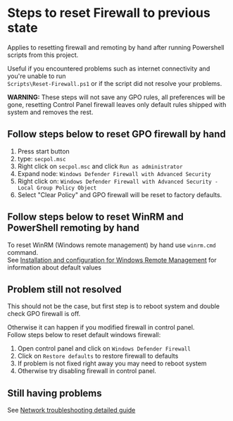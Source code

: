 
# Steps to reset Firewall to previous state

Applies to resetting firewall and remoting by hand after running Powershell scripts from this project.

Useful if you encountered problems such as internet connectivity and you're unable to run\
`Scripts\Reset-Firewall.ps1` or if the script did not resolve your problems.

**WARNING:** These steps will not save any GPO rules, all preferences will be gone, resetting
Control Panel firewall leaves only default rules shipped with system and removes the rest.

## Follow steps below to reset GPO firewall by hand

1. Press start button
2. type: `secpol.msc`
3. Right click on `secpol.msc` and click `Run as administrator`
4. Expand node: `Windows Defender Firewall with Advanced Security`
5. Right click on: `Windows Defender Firewall with Advanced Security - Local Group Policy Object`
6. Select "Clear Policy" and GPO firewall will be reset to factory defaults.

## Follow steps below to reset WinRM and PowerShell remoting by hand

To reset WinRM (Windows remote management) by hand use `winrm.cmd` command.\
See [Installation and configuration for Windows Remote Management][configure winrm] for information
about default values

## Problem still not resolved

This should not be the case, but first step is to reboot system and double check GPO firewall is off.

Otherwise it can happen if you modified firewall in control panel.\
Follow steps below to reset default windows firewall:

1. Open control panel and click on `Windows Defender Firewall`
2. Click on `Restore defaults` to restore firewall to defaults
3. If problem is not fixed right away you may need to reboot system
4. Otherwise try disabling firewall in control panel.

## Still having problems

See [Network troubleshooting detailed guide](NetworkTroubleshooting.md)

[configure winrm]: [https://docs.microsoft.com/en-us/windows/win32/winrm/installation-and-configuration-for-windows-remote-management]
